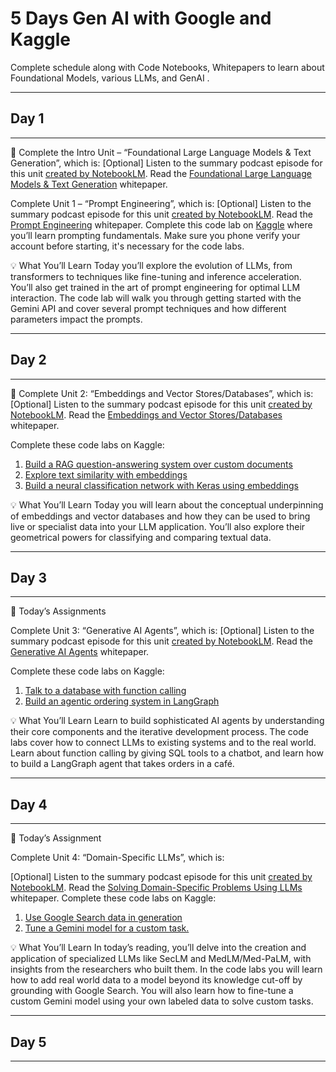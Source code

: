 # 5 Days Gen AI with Google and Kaggle
Complete schedule along with Code Notebooks, Whitepapers to learn about Foundational Models, various LLMs, and GenAI . 

---------
## Day 1
---------
🎒 Complete the Intro Unit – “Foundational Large Language Models & Text Generation”, which is:
[Optional] Listen to the summary podcast episode for this unit [created by NotebookLM](https://www.youtube.com/watch?v=mQDlCZZsOyo).
Read the [Foundational Large Language Models & Text Generation](https://github.com/ankitaguhaoakland/GenAI-5DaysKaggle/blob/main/whitepaper_Foundational%20Large%20Language%20models%20%26%20text%20generation.pdf) whitepaper.

Complete Unit 1 – “Prompt Engineering”, which is:
[Optional] Listen to the summary podcast episode for this unit [created by NotebookLM](https://www.youtube.com/watch?v=F_hJ2Ey4BNc).
Read the [Prompt Engineering](https://github.com/ankitaguhaoakland/GenAI-5DaysKaggle/blob/main/Newwhitepaper_Prompt%20Engineering_v4.pdf) whitepaper.
Complete this code lab on [Kaggle](https://github.com/ankitaguhaoakland/GenAI-5DaysKaggle/blob/main/day-1-prompting.ipynb) where you’ll learn prompting fundamentals. Make sure you phone verify your account before starting, it's necessary for the code labs.

💡 What You’ll Learn
Today you’ll explore the evolution of LLMs, from transformers to techniques like fine-tuning and inference acceleration. You’ll also get trained in the art of prompt engineering for optimal LLM interaction.
The code lab will walk you through getting started with the Gemini API and cover several prompt techniques and how different parameters impact the prompts.

---------
## Day 2
---------
🎒 Complete Unit 2: “Embeddings and Vector Stores/Databases”, which is:
[Optional] Listen to the summary podcast episode for this unit [created by NotebookLM](https://www.youtube.com/watch?v=1CC39K76Nqs).
Read the [Embeddings and Vector Stores/Databases](https://github.com/ankitaguhaoakland/GenAI-5DaysKaggle/blob/main/whitepaper_Embeddings%20%26%20vector%20stores.pdf) whitepaper.

Complete these code labs on Kaggle:
1. [Build a RAG question-answering system over custom documents](https://github.com/ankitaguhaoakland/GenAI-5DaysKaggle/blob/main/day-2-i-document-q-a-with-rag.ipynb)
2. [Explore text similarity with embeddings](https://github.com/ankitaguhaoakland/GenAI-5DaysKaggle/blob/main/day-2-ii-embeddings-and-similarity-scores.ipynb)
3. [Build a neural classification network with Keras using embeddings](https://github.com/ankitaguhaoakland/GenAI-5DaysKaggle/blob/main/day-2-iii-classifying-embeddings-with-keras.ipynb)

💡 What You’ll Learn
Today you will learn about the conceptual underpinning of embeddings and vector databases and how they can be used to bring live or specialist data into your LLM application. You’ll also explore their geometrical powers for classifying and comparing textual data. 

---------
## Day 3
---------
🎒 Today’s Assignments

Complete Unit 3: “Generative AI Agents”, which is: [Optional] Listen to the summary podcast episode for this unit [created by NotebookLM](https://www.youtube.com/watch?v=H4gZd4BCrDQ).
Read the [Generative AI Agents](https://github.com/ankitaguhaoakland/GenAI-5DaysKaggle/blob/main/Newwhitepaper_Agents2.pdf) whitepaper.

Complete these code labs on Kaggle:
 1. [Talk to a database with function calling](https://github.com/ankitaguhaoakland/GenAI-5DaysKaggle/blob/main/day-3-i-function-calling-with-the-gemini-api.ipynb)
 2. [Build an agentic ordering system in LangGraph](https://github.com/ankitaguhaoakland/GenAI-5DaysKaggle/blob/main/day-3-ii-building-an-agent-with-langgraph.ipynb)

💡 What You’ll Learn
Learn to build sophisticated AI agents by understanding their core components and the iterative development process. The code labs cover how to connect LLMs to existing systems and to the real world. Learn about function calling by giving SQL tools to a chatbot, and learn how to build a LangGraph agent that takes orders in a café.

---------
## Day 4
---------
🎒 Today’s Assignment

Complete Unit 4: “Domain-Specific LLMs”, which is:

[Optional] Listen to the summary podcast episode for this unit [created by NotebookLM](https://www.youtube.com/watch?v=b1a4ZOQ8XdI).
Read the [Solving Domain-Specific Problems Using LLMs](https://github.com/ankitaguhaoakland/GenAI-5DaysKaggle/blob/main/Newwhitepaper_Day%204-Solving%20Domain-Specific%20problems%20using%20LLMs.pdf) whitepaper.
Complete these code labs on Kaggle:
1. [Use Google Search data in generation](https://github.com/ankitaguhaoakland/GenAI-5DaysKaggle/blob/main/day-4-i-google-search-grounding.ipynb)
2. [Tune a Gemini model for a custom task.](https://github.com/ankitaguhaoakland/GenAI-5DaysKaggle/blob/main/day-4-ii-fine-tuning-a-custom-model.ipynb)

💡 What You’ll Learn
In today’s reading, you’ll delve into the creation and application of specialized LLMs like SecLM and MedLM/Med-PaLM, with insights from the researchers who built them.
In the code labs you will learn how to add real world data to a model beyond its knowledge cut-off by grounding with Google Search.  You will also learn how to fine-tune a custom Gemini model using your own labeled data to solve custom tasks.






---------
## Day 5
---------
